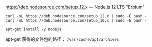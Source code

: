 
 https://deb.nodesource.com/setup_12.x — Node.js 12 LTS "Erbium"


`curl -sL https://deb.nodesource.com/setup_12.x | sudo -E bash -`  
`curl -sL https://deb.nodesource.com/setup_10.x | sudo -E bash -`  

`apt-get install -y nodejs`  

apt-get 获得的文件包的路径： `/var/cache/apt/archives`
